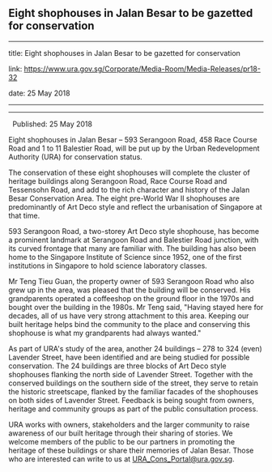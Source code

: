 ## Eight shophouses in Jalan Besar to be gazetted for conservation
---
title: Eight shophouses in Jalan Besar to be gazetted for conservation

link: https://www.ura.gov.sg/Corporate/Media-Room/Media-Releases/pr18-32

date: 25 May 2018

---

---------------------------------------------------------------

  Published: 25 May 2018

Eight shophouses in Jalan Besar – 593 Serangoon Road, 458 Race Course Road and 1 to 11 Balestier Road, will be put up by the Urban Redevelopment Authority (URA) for conservation status.  
  
The conservation of these eight shophouses will complete the cluster of heritage buildings along Serangoon Road, Race Course Road and Tessensohn Road, and add to the rich character and history of the Jalan Besar Conservation Area. The eight pre-World War II shophouses are predominantly of Art Deco style and reflect the urbanisation of Singapore at that time.  
  
593 Serangoon Road, a two-storey Art Deco style shophouse, has become a prominent landmark at Serangoon Road and Balestier Road junction, with its curved frontage that many are familiar with. The building has also been home to the Singapore Institute of Science since 1952, one of the first institutions in Singapore to hold science laboratory classes.  
  
Mr Teng Tieu Guan, the property owner of 593 Serangoon Road who also grew up in the area, was pleased that the building will be conserved. His grandparents operated a coffeeshop on the ground floor in the 1970s and bought over the building in the 1980s. Mr Teng said, "Having stayed here for decades, all of us have very strong attachment to this area. Keeping our built heritage helps bind the community to the place and conserving this shophouse is what my grandparents had always wanted."  
  
As part of URA's study of the area, another 24 buildings – 278 to 324 (even) Lavender Street, have been identified and are being studied for possible conservation. The 24 buildings are three blocks of Art Deco style shophouses flanking the north side of Lavender Street. Together with the conserved buildings on the southern side of the street, they serve to retain the historic streetscape, flanked by the familiar facades of the shophouses on both sides of Lavender Street. Feedback is being sought from owners, heritage and community groups as part of the public consultation process.  
  
URA works with owners, stakeholders and the larger community to raise awareness of our built heritage through their sharing of stories. We welcome members of the public to be our partners in promoting the heritage of these buildings or share their memories of Jalan Besar. Those who are interested can write to us at [URA\_Cons\_Portal@ura.gov.sg](https://www.ura.gov.sgmailto:URA_Cons_Portal@ura.gov.sg).